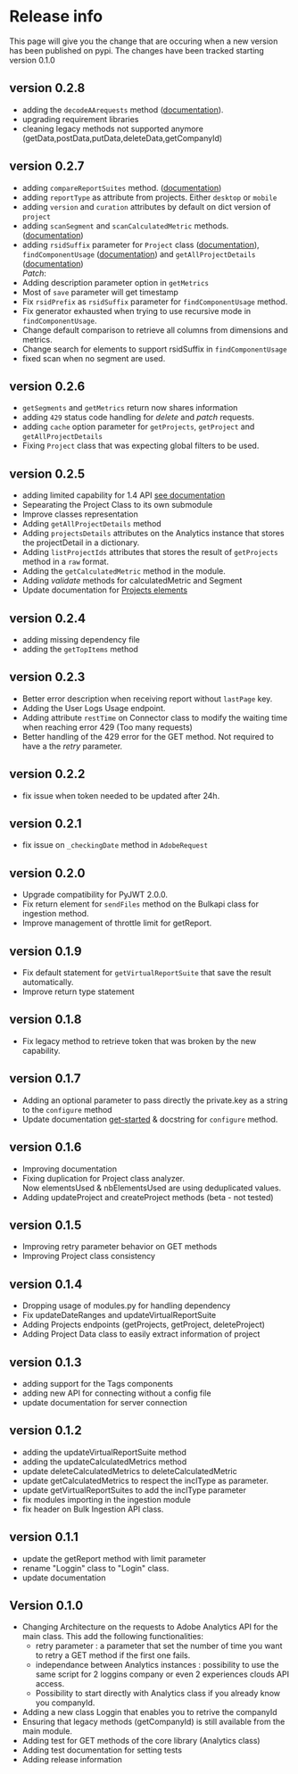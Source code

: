 # Release info

This page will give you the change that are occuring when a new version has been published on pypi.
The changes have been tracked starting version 0.1.0

## version 0.2.8

* adding the `decodeAArequests` method ([documentation](https://github.com/pitchmuc/adobe-analytics-api-2.0/blob/master/docs/main.md#decode-aa-requests)).
* upgrading requirement libraries
* cleaning legacy methods not supported anymore (getData,postData,putData,deleteData,getCompanyId)

## version 0.2.7

* adding `compareReportSuites` method. ([documentation](https://github.com/pitchmuc/adobe-analytics-api-2.0/blob/master/docs/main.md#compare-reportsuite))
* adding `reportType` as attribute from projects. Either `desktop` or `mobile`
* adding `version` and `curation` attributes by default on dict version of `project`
* adding `scanSegment` and `scanCalculatedMetric` methods. ([documentation](https://github.com/pitchmuc/adobe-analytics-api-2.0/blob/master/docs/main.md#the-scan-methods))
* adding `rsidSuffix` parameter for `Project` class ([documentation](https://github.com/pitchmuc/adobe-analytics-api-2.0/blob/master/docs/projects.md#project-class)), `findComponentUsage` ([documentation](https://github.com/pitchmuc/adobe-analytics-api-2.0/blob/master/docs/projects.md#find-the-components-used)) and `getAllProjectDetails` ([documentation](https://github.com/pitchmuc/adobe-analytics-api-2.0/blob/master/docs/projects.md#getting-all-projects-details))\
*Patch*:
* Adding description parameter option in `getMetrics`
* Most of `save` parameter will get timestamp
* Fix `rsidPrefix` as `rsidSuffix` parameter for `findComponentUsage` method.
* Fix generator exhausted when trying to use recursive mode in `findComponentUsage`.
* Change default comparison to retrieve all columns from dimensions and metrics.
* Change search for elements to support rsidSuffix in `findComponentUsage`
* fixed scan when no segment are used.

## version 0.2.6

* `getSegments` and `getMetrics` return now shares information
* adding `429` status code handling for *delete* and *patch* requests.
* adding `cache` option parameter for `getProjects`, `getProject` and `getAllProjectDetails`
* Fixing `Project` class that was expecting global filters to be used.

## version 0.2.5

* adding limited capability for 1.4 API [see documentation](./legacyAnalytics.md)
* Sepearating the Project Class to its own submodule
* Improve classes representation
* Adding `getAllProjectDetails` method
* Adding `projectsDetails` attributes on the Analytics instance that stores the projectDetail in a dictionary.
* Adding `listProjectIds` attributes that stores the result of `getProjects` method in a `raw` format.
* Adding the `getCalculatedMetric` method in the module.
* Adding *validate* methods for calculatedMetric and Segment
* Update documentation for [Projects elements](./projects.md)

## version 0.2.4

* adding missing dependency file
* adding the `getTopItems` method

## version 0.2.3

* Better error description when receiving report without `lastPage` key.
* Adding the User Logs Usage endpoint.
* Adding attribute `restTime` on Connector class to modify the waiting time when reaching error 429 (Too many requests)
* Better handling of the 429 error for the GET method. Not required to have a the *retry* parameter.

## version 0.2.2

* fix issue when token needed to be updated after 24h.

## version 0.2.1

* fix issue on `_checkingDate` method in `AdobeRequest`

## version 0.2.0

* Upgrade compatibility for PyJWT 2.0.0.
* Fix return element for `sendFiles` method on the Bulkapi class for ingestion method.
* Improve management of throttle limit for getReport.  

## version 0.1.9

* Fix default statement for `getVirtualReportSuite` that save the result automatically.
* Improve return type statement

## version 0.1.8

* Fix legacy method to retrieve token that was broken by the new capability.

## version 0.1.7

* Adding an optional parameter to pass directly the private.key as a string to the `configure` method
* Update documentation [get-started](./getting_started.md) & docstring for `configure` method.

## version 0.1.6

* Improving documentation
* Fixing duplication for Project class analyzer.\
  Now elementsUsed & nbElementsUsed are using deduplicated values.
* Adding updateProject and createProject methods (beta - not tested)

## version 0.1.5

* Improving retry parameter behavior on GET methods
* Improving Project class consistency

## version 0.1.4

* Dropping usage of modules.py for handling dependency
* Fix updateDateRanges and updateVirtualReportSuite
* Adding Projects endpoints (getProjects, getProject, deleteProject)
* Adding Project Data class to easily extract information of project

## version 0.1.3

* adding support for the Tags components
* adding new API for connecting without a config file
* update documentation for server connection

## version 0.1.2

* adding the updateVirtualReportSuite method
* adding the updateCalculatedMetrics method
* update deleteCalculatedMetrics to deleteCalculatedMetric
* update getCalculatedMetrics to respect the inclType as parameter.
* update getVirtualReportSuites to add the inclType parameter
* fix modules importing in the ingestion module
* fix header on Bulk Ingestion API class.

## version 0.1.1

* update the getReport method with limit parameter
* rename "Loggin" class to "Login" class.
* update documentation

## Version 0.1.0

* Changing Architecture on the requests to Adobe Analytics API for the main class.
  This add the following functionalities:
  * retry parameter : a parameter that set the number of time you want to retry a GET method if the first one fails.
  * independance between Analytics instances : possibility to use the same script for 2 loggins company or even 2 experiences clouds API access.
  * Possibility to start directly with Analytics class if you already know you companyId.
* Adding a new class Loggin that enables you to retrive the companyId
* Ensuring that legacy methods (getCompanyId) is still available from the main module.
* Adding test for GET methods of the core library (Analytics class)
* Adding test documentation for setting tests
* Adding release information
